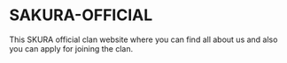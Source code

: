 # SAKURA-OFFICIAL
This SKURA official clan website where you can find all about us and also you can apply for joining the clan.
